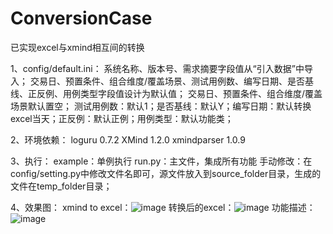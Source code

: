 # ConversionCase
已实现excel与xmind相互间的转换

1、config/default.ini：
    系统名称、版本号、需求摘要字段值从“引入数据”中导入；
    交易日、预置条件、组合维度/覆盖场景、测试用例数、编写日期、是否基线、正反例、用例类型字段值设计为默认值；
    交易日、预置条件、组合维度/覆盖场景默认置空；
    测试用例数：默认1；是否基线：默认Y；编写日期：默认转换excel当天；正反例：默认正例；用例类型：默认功能类；

2、环境依赖：
    loguru          0.7.2
    XMind           1.2.0
    xmindparser     1.0.9

3、执行：
    example：单例执行
    run.py：主文件，集成所有功能
    手动修改：在config/setting.py中修改文件名即可，源文件放入到source_folder目录，生成的文件在temp_folder目录；
    
4、效果图：
    xmind to excel：![image](https://github.com/user-attachments/assets/d2317283-5858-4718-9eee-48ce7d7f11f3)
    转换后的excel：![image](https://github.com/user-attachments/assets/c45b0bd1-9151-4264-a4a6-4256e1a748b4)
    功能描述：![image](https://github.com/user-attachments/assets/d0c1421d-57fe-4506-8c6e-f06057679305)
